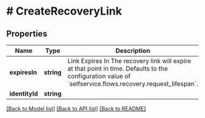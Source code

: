 # # CreateRecoveryLink

## Properties

Name | Type | Description | Notes
------------ | ------------- | ------------- | -------------
**expiresIn** | **string** | Link Expires In  The recovery link will expire at that point in time. Defaults to the configuration value of &#x60;selfservice.flows.recovery.request_lifespan&#x60;. | [optional]
**identityId** | **string** |  |

[[Back to Model list]](../../README.md#models) [[Back to API list]](../../README.md#endpoints) [[Back to README]](../../README.md)
